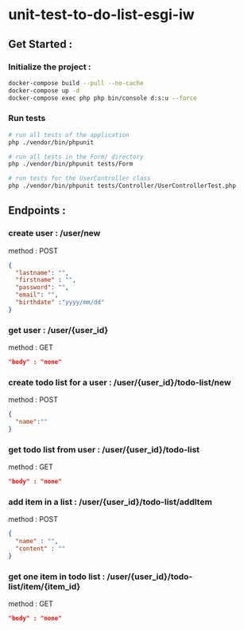 # unit-test-to-do-list-esgi-iw

## Get Started :

### Initialize the project :

```bash
docker-compose build --pull --no-cache
docker-compose up -d
docker-compose exec php php bin/console d:s:u --force
```

### Run tests
```bash
# run all tests of the application
php ./vendor/bin/phpunit

# run all tests in the Form/ directory
php ./vendor/bin/phpunit tests/Form

# run tests for the UserController class
php ./vendor/bin/phpunit tests/Controller/UserControllerTest.php
```

## Endpoints :

### create user : /user/new
method : POST  
```json
{  
  "lastname": "",    
  "firstname" : "", 
  "password": "",  
  "email": "",
  "birthdate" :"yyyy/mm/dd"
}
```

### get user : /user/{user_id}
method : GET
```json
"body" : "none"
```

### create todo list for a user : /user/{user_id}/todo-list/new
method : POST
```json
{
  "name":""
}
```

### get todo list from user : /user/{user_id}/todo-list
method : GET
```json
"body" : "none"
```

### add item in a list : /user/{user_id}/todo-list/addItem
method : POST
```json
{
  "name" : "",
  "content" : ""
}
```

### get one item in todo list : /user/{user_id}/todo-list/item/{item_id}
method : GET
```json
"body" : "none"
```
